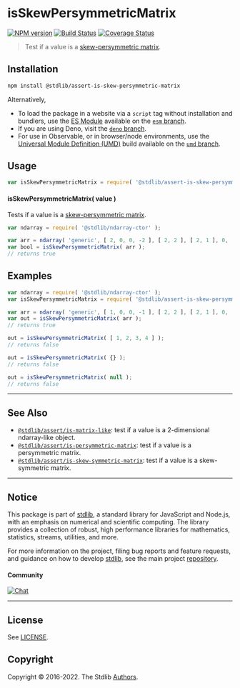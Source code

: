 <!--

@license Apache-2.0

Copyright (c) 2018 The Stdlib Authors.

Licensed under the Apache License, Version 2.0 (the "License");
you may not use this file except in compliance with the License.
You may obtain a copy of the License at

   http://www.apache.org/licenses/LICENSE-2.0

Unless required by applicable law or agreed to in writing, software
distributed under the License is distributed on an "AS IS" BASIS,
WITHOUT WARRANTIES OR CONDITIONS OF ANY KIND, either express or implied.
See the License for the specific language governing permissions and
limitations under the License.

-->

# isSkewPersymmetricMatrix

[![NPM version][npm-image]][npm-url] [![Build Status][test-image]][test-url] [![Coverage Status][coverage-image]][coverage-url] <!-- [![dependencies][dependencies-image]][dependencies-url] -->

> Test if a value is a [skew-persymmetric matrix][persymmetric-matrix].

<section class="installation">

## Installation

```bash
npm install @stdlib/assert-is-skew-persymmetric-matrix
```

Alternatively,

-   To load the package in a website via a `script` tag without installation and bundlers, use the [ES Module][es-module] available on the [`esm` branch][esm-url].
-   If you are using Deno, visit the [`deno` branch][deno-url].
-   For use in Observable, or in browser/node environments, use the [Universal Module Definition (UMD)][umd] build available on the [`umd` branch][umd-url].

</section>

<section class="usage">

## Usage

```javascript
var isSkewPersymmetricMatrix = require( '@stdlib/assert-is-skew-persymmetric-matrix' );
```

#### isSkewPersymmetricMatrix( value )

Tests if a value is a [skew-persymmetric matrix][persymmetric-matrix].

```javascript
var ndarray = require( '@stdlib/ndarray-ctor' );

var arr = ndarray( 'generic', [ 2, 0, 0, -2 ], [ 2, 2 ], [ 2, 1 ], 0, 'row-major' );
var bool = isSkewPersymmetricMatrix( arr );
// returns true
```

</section>

<!-- /.usage -->

<section class="examples">

## Examples

<!-- eslint no-undef: "error" -->

```javascript
var ndarray = require( '@stdlib/ndarray-ctor' );
var isSkewPersymmetricMatrix = require( '@stdlib/assert-is-skew-persymmetric-matrix' );

var arr = ndarray( 'generic', [ 1, 0, 0, -1 ], [ 2, 2 ], [ 2, 1 ], 0, 'row-major' );
var out = isSkewPersymmetricMatrix( arr );
// returns true

out = isSkewPersymmetricMatrix( [ 1, 2, 3, 4 ] );
// returns false

out = isSkewPersymmetricMatrix( {} );
// returns false

out = isSkewPersymmetricMatrix( null );
// returns false
```

</section>

<!-- /.examples -->

<!-- Section for related `stdlib` packages. Do not manually edit this section, as it is automatically populated. -->

<section class="related">

* * *

## See Also

-   <span class="package-name">[`@stdlib/assert/is-matrix-like`][@stdlib/assert/is-matrix-like]</span><span class="delimiter">: </span><span class="description">test if a value is a 2-dimensional ndarray-like object.</span>
-   <span class="package-name">[`@stdlib/assert/is-persymmetric-matrix`][@stdlib/assert/is-persymmetric-matrix]</span><span class="delimiter">: </span><span class="description">test if a value is a persymmetric matrix.</span>
-   <span class="package-name">[`@stdlib/assert/is-skew-symmetric-matrix`][@stdlib/assert/is-skew-symmetric-matrix]</span><span class="delimiter">: </span><span class="description">test if a value is a skew-symmetric matrix.</span>

</section>

<!-- /.related -->

<!-- Section for all links. Make sure to keep an empty line after the `section` element and another before the `/section` close. -->


<section class="main-repo" >

* * *

## Notice

This package is part of [stdlib][stdlib], a standard library for JavaScript and Node.js, with an emphasis on numerical and scientific computing. The library provides a collection of robust, high performance libraries for mathematics, statistics, streams, utilities, and more.

For more information on the project, filing bug reports and feature requests, and guidance on how to develop [stdlib][stdlib], see the main project [repository][stdlib].

#### Community

[![Chat][chat-image]][chat-url]

---

## License

See [LICENSE][stdlib-license].


## Copyright

Copyright &copy; 2016-2022. The Stdlib [Authors][stdlib-authors].

</section>

<!-- /.stdlib -->

<!-- Section for all links. Make sure to keep an empty line after the `section` element and another before the `/section` close. -->

<section class="links">

[npm-image]: http://img.shields.io/npm/v/@stdlib/assert-is-skew-persymmetric-matrix.svg
[npm-url]: https://npmjs.org/package/@stdlib/assert-is-skew-persymmetric-matrix

[test-image]: https://github.com/stdlib-js/assert-is-skew-persymmetric-matrix/actions/workflows/test.yml/badge.svg?branch=main
[test-url]: https://github.com/stdlib-js/assert-is-skew-persymmetric-matrix/actions/workflows/test.yml?query=branch:main

[coverage-image]: https://img.shields.io/codecov/c/github/stdlib-js/assert-is-skew-persymmetric-matrix/main.svg
[coverage-url]: https://codecov.io/github/stdlib-js/assert-is-skew-persymmetric-matrix?branch=main

<!--

[dependencies-image]: https://img.shields.io/david/stdlib-js/assert-is-skew-persymmetric-matrix.svg
[dependencies-url]: https://david-dm.org/stdlib-js/assert-is-skew-persymmetric-matrix/main

-->

[umd]: https://github.com/umdjs/umd
[es-module]: https://developer.mozilla.org/en-US/docs/Web/JavaScript/Guide/Modules

[deno-url]: https://github.com/stdlib-js/assert-is-skew-persymmetric-matrix/tree/deno
[umd-url]: https://github.com/stdlib-js/assert-is-skew-persymmetric-matrix/tree/umd
[esm-url]: https://github.com/stdlib-js/assert-is-skew-persymmetric-matrix/tree/esm

[chat-image]: https://img.shields.io/gitter/room/stdlib-js/stdlib.svg
[chat-url]: https://gitter.im/stdlib-js/stdlib/

[stdlib]: https://github.com/stdlib-js/stdlib

[stdlib-authors]: https://github.com/stdlib-js/stdlib/graphs/contributors

[stdlib-license]: https://raw.githubusercontent.com/stdlib-js/assert-is-skew-persymmetric-matrix/main/LICENSE

[persymmetric-matrix]: https://en.wikipedia.org/wiki/Persymmetric_matrix

<!-- <related-links> -->

[@stdlib/assert/is-matrix-like]: https://github.com/stdlib-js/assert-is-matrix-like

[@stdlib/assert/is-persymmetric-matrix]: https://github.com/stdlib-js/assert-is-persymmetric-matrix

[@stdlib/assert/is-skew-symmetric-matrix]: https://github.com/stdlib-js/assert-is-skew-symmetric-matrix

<!-- </related-links> -->

</section>

<!-- /.links -->
